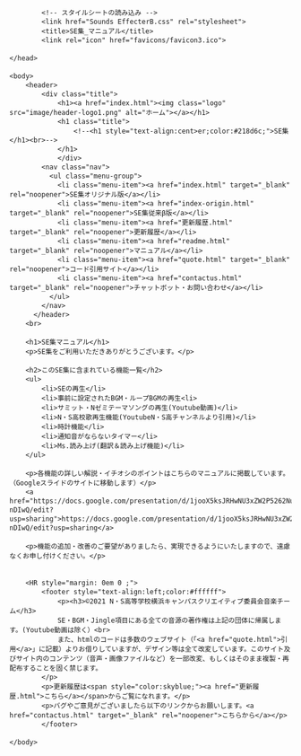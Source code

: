 <!DOCTYPE html>
<html>
    <head>
        <meta charset="UTF-8">
            <meta name="robots" content="noindex,nofollow">
            <!-- ビューポートの設定 -->
            <meta name="viewport" content="width=device-width, initial-scale=1.0">

            <!-- スタイルシートの読み込み -->
            <link href="Sounds EffecterB.css" rel="stylesheet">
            <title>SE集_マニュアル</title>
            <link rel="icon" href="favicons/favicon3.ico">

    </head>
    
    <body>
        <header>
            <div class="title">
                <h1><a href="index.html"><img class="logo" src="image/header-logo1.png" alt="ホーム"></a></h1>
                <h1 class="title">
                    <!--<h1 style="text-align:cent>er;color:#218d6c;">SE集</h1><br>-->
                </h1>
                </div>
            <nav class="nav">
              <ul class="menu-group">
                <li class="menu-item"><a href="index.html" target="_blank" rel="noopener">SE集オリジナル版</a></li>
                <li class="menu-item"><a href="index-origin.html" target="_blank" rel="noopener">SE集従来β版</a></li>
                <li class="menu-item"><a href="更新履歴.html" target="_blank" rel="noopener">更新履歴</a></li>
                <li class="menu-item"><a href="readme.html" target="_blank" rel="noopener">マニュアル</a></li>
                <li class="menu-item"><a href="quote.html" target="_blank" rel="noopener">コード引用サイト</a></li>
                <li class="menu-item"><a href="contactus.html" target="_blank" rel="noopener">チャットボット・お問い合わせ</a></li>
              </ul>
            </nav>
          </header>
        <br>

        <h1>SE集マニュアル</h1>
        <p>SE集をご利用いただきありがとうございます。</p>
        
        <h2>このSE集に含まれている機能一覧</h2>
        <ul>
            <li>SEの再生</li>
            <li>事前に設定されたBGM・ループBGMの再生<li>
            <li>サミット・Nゼミテーマソングの再生(Youtube動画)</li>
            <li>N・S高校歌再生機能(YoutubeN・S高チャンネルより引用)</li>
            <li>時計機能</li>
            <li>通知音がならないタイマー</li>
            <li>Ms.読み上げ(翻訳＆読み上げ機能)</li>
        </ul>
        
        <p>各機能の詳しい解説・イチオシのポイントはこちらのマニュアルに掲載しています。（Googleスライドのサイトに移動します）</p>
        <a href="https://docs.google.com/presentation/d/1jooX5ksJRHwNU3xZW2P5262NunKUeUPV4VHW9-nDIwQ/edit?usp=sharing">https://docs.google.com/presentation/d/1jooX5ksJRHwNU3xZW2P5262NunKUeUPV4VHW9-nDIwQ/edit?usp=sharing</a>
        
        <p>機能の追加・改善のご要望がありましたら、実現できるようにいたしますので、遠慮なくお申し付けください。</p>
        

        <HR style="margin: 0em 0 ;">
            <footer style="text-align:left;color:#ffffff">
                <p><h3>©️2021 N・S高等学校横浜キャンパスクリエイティブ委員会音楽チーム</h3>
                SE・BGM・Jingle項目にある全ての音源の著作権は上記の団体に帰属します。(Youtube動画は除く）<br>
                また、htmlのコードは多数のウェブサイト（「<a href="quote.html">引用</a>」に記載）よりお借りしていますが、デザイン等は全て改変しています。このサイト及びサイト内のコンテンツ（音声・画像ファイルなど）を一部改変、もしくはそのまま複製・再配布することを固く禁じます。
            </p>
            <p>更新履歴は<span style="color:skyblue;"><a href="更新履歴.html">こちら</a></span>からご覧になれます。</p>
            <p>バグやご意見がございましたら以下のリンクからお願いします。<a href="contactus.html" target="_blank" rel="noopener">こちらから</a></p>
            </footer>

    </body>

</html>
